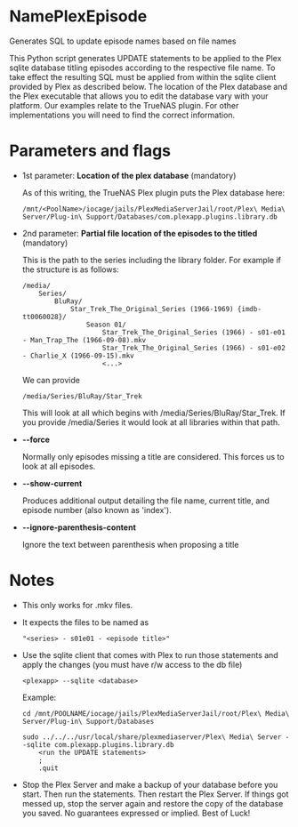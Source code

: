 # NamePlexEpisode
Generates SQL to update episode names based on file names

This Python script generates UPDATE statements to be applied to the Plex sqlite database titling episodes according to the respective file name.  To take effect the resulting SQL must be applied from within the sqlite client provided by Plex as described below. The location of the Plex database and the Plex executable that allows you to edit the database vary with your platform.  Our examples relate to the TrueNAS plugin.  For other implementations you will need to find the correct information.

# Parameters and flags

   - 1st parameter: **Location of the plex database** (mandatory)
   
     As of this writing, the TrueNAS Plex plugin puts the Plex database here:
     
         /mnt/<PoolName>/iocage/jails/PlexMediaServerJail/root/Plex\ Media\ Server/Plug-in\ Support/Databases/com.plexapp.plugins.library.db

   - 2nd parameter: **Partial file location of the episodes to the titled** (mandatory)
   
     This is the path to the series including the library folder. For example if the structure is as follows:
     
         /media/
             Series/
                 BluRay/
                     Star_Trek_The_Original_Series (1966-1969) {imdb-tt0060028}/
                         Season 01/
                             Star_Trek_The_Original_Series (1966) - s01-e01 - Man_Trap_The (1966-09-08).mkv
                             Star_Trek_The_Original_Series (1966) - s01-e02 - Charlie_X (1966-09-15).mkv
                             <...>
     
     We can provide
     
         /media/Series/BluRay/Star_Trek
         
     This will look at all which begins with /media/Series/BluRay/Star_Trek. If you provide /media/Series it would look at all libraries within that path.

   - **--force**
   
     Normally only episodes missing a title are considered. This forces us to look at all episodes. 

   - **--show-current**
     
     Produces additional output detailing the file name, current title, and episode number (also known as 'index').

   - **--ignore-parenthesis-content**
     
     Ignore the text between parenthesis when proposing a title

# Notes

   - This only works for .mkv files.
   
   - It expects the files to be named as
   
         "<series> - s01e01 - <episode title>"
     
   - Use the sqlite client that comes with Plex to run those statements and apply the changes (you must have r/w access to the db file)
   
         <plexapp> --sqlite <database>
         
     Example:
     
         cd /mnt/POOLNAME/iocage/jails/PlexMediaServerJail/root/Plex\ Media\ Server/Plug-in\ Support/Databases
         
         sudo ../../../usr/local/share/plexmediaserver/Plex\ Media\ Server --sqlite com.plexapp.plugins.library.db
             <run the UPDATE statements>
             ;
             .quit
             
   - Stop the Plex Server and make a backup of your database before you start. Then run the statements. Then restart the Plex Server. If things got messed up, stop the server again and restore the copy of the database you saved. No guarantees expressed or implied. Best of Luck!
